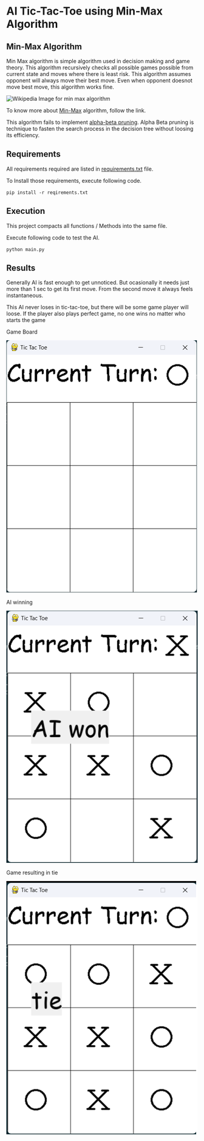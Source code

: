# AI Tic-Tac-Toe using Min-Max Algorithm

## Min-Max Algorithm

Min Max algorithm is simple algorithm used in decision making and game theory. This algorithm recursively checks all possible games possible from current state and moves where there is least risk. This algorithm assumes opponent will always move their best move. Even when opponent doesnot move best move, this algorithm works fine.

![Wikipedia Image for min max algorithm](https://upload.wikimedia.org/wikipedia/commons/thumb/6/6f/Minimax.svg/1920px-Minimax.svg.png)

To know more about [Min-Max](https://en.wikipedia.org/wiki/Minimax) algorithm, follow the link.

This algorithm fails to implement [alpha-beta pruning](https://en.wikipedia.org/wiki/Alpha–beta_pruning). Alpha Beta pruning is technique to fasten the search process in the decision tree without loosing its efficiency.

## Requirements

All requirements required are listed in [requirements.txt](https://github.com/AnjaanKhadka/Tic-Tac-Toe-AI-using-MinMax/blob/master/requirements.txt) file.

To Install those requirements, execute following code.

    pip install -r reqirements.txt

## Execution

This project compacts all functions / Methods into the same file.

Execute following code to test the AI.

    python main.py

## Results

Generally AI is fast enough to get unnoticed. But ocasionally it needs just more than 1 sec to get its first move. From the second move it always feels instantaneous.

This AI never loses in tic-tac-toe, but there will be some game player will loose. If the player also plays perfect game, no one wins no matter who starts the game

Game Board

![Image of initial game screen](https://github.com/AnjaanKhadka/Tic-Tac-Toe-AI-using-MinMax/blob/master/results/initial_screen.png)

AI winning

![Image of AI winning](https://github.com/AnjaanKhadka/Tic-Tac-Toe-AI-using-MinMax/blob/master/results/AI_win.png)

Game resulting in tie

![Image of a tie game](https://github.com/AnjaanKhadka/Tic-Tac-Toe-AI-using-MinMax/blob/master/results/game_tie.png)